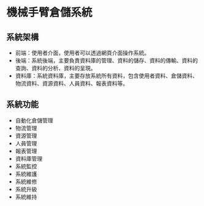 # 機械手臂倉儲系統

## 系統架構

- 前端：使用者介面，使用者可以透過網頁介面操作系統。
- 後端：系統後端，主要負責資料庫的管理、資料的儲存、資料的傳輸、資料的查詢、資料的分析、資料的呈現。
- 資料庫：系統資料庫，主要存放系統所有資料，包含使用者資料、倉儲資料、物流資料、資源資料、人員資料、報表資料等。

## 系統功能

- 自動化倉儲管理
- 物流管理
- 資源管理
- 人員管理
- 報表管理
- 資料庫管理
- 系統監控
- 系統維護
- 系統維修
- 系統升級
- 系統維持